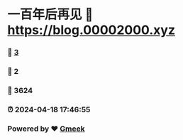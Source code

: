 # 一百年后再见 :link: https://blog.00002000.xyz 
### :page_facing_up: [3](https://blog.00002000.xyz/tag.html) 
### :speech_balloon: 2 
### :hibiscus: 3624 
### :alarm_clock: 2024-04-18 17:46:55 
### Powered by :heart: [Gmeek](https://github.com/Meekdai/Gmeek)
